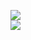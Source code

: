 [![](https://img.shields.io/badge/Made%20With-Github%20Spray-lightgrey.svg?style=for-the-badge&logo=github)](https://github.com/Annihil/github-spray#5883)  
[![](https://i.imgur.com/2DrTn0Z.gif)](https://github.com/Annihil/github-spray)